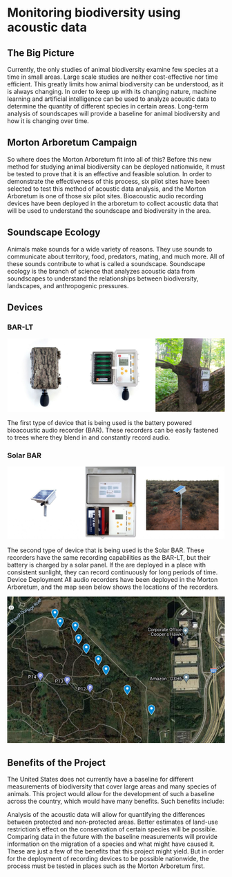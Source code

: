 
# Monitoring biodiversity using acoustic data

## The Big Picture
Currently, the only studies of animal biodiversity examine few species at a time in small areas. Large scale studies are neither cost-effective nor time efficient. This greatly limits how animal biodiversity can be understood, as it is always changing. In order to keep up with its changing nature, machine learning and artificial intelligence can be used to analyze acoustic data to determine the quantity of different species in certain areas. Long-term analysis of soundscapes will provide a baseline for animal biodiversity and how it is changing over time.

## Morton Arboretum Campaign
So where does the Morton Arboretum fit into all of this? Before this new method for studying animal biodiversity can be deployed nationwide, it must be tested to prove that it is an effective and feasible solution. In order to demonstrate the effectiveness of this process, six pilot sites have been selected to test this method of acoustic data analysis, and the Morton Arboretum is one of those six pilot sites. Bioacoustic audio recording devices have been deployed in the arboretum to collect acoustic data that will be used to understand the soundscape and biodiversity in the area.

## Soundscape Ecology
Animals make sounds for a wide variety of reasons. They use sounds to communicate about territory, food, predators, mating, and much more. All of these sounds contribute to what is called a soundscape. Soundscape ecology is the branch of science that analyzes acoustic data from soundscapes to understand the relationships between biodiversity, landscapes, and anthropogenic pressures.

## Devices

### BAR-LT
![BAR-LT](../imgs/monitoring-bio-1.jpg)

The first type of device that is being used is the battery powered bioacoustic audio recorder (BAR). These recorders can be easily fastened to trees where they blend in and constantly record audio.

### Solar BAR
![Solar BAR](../imgs/monitoring-bio-2.jpg)

The second type of device that is being used is the Solar BAR. These recorders have the same recording capabilities as the BAR-LT, but their battery is charged by a solar panel. If the are deployed in a place with consistent sunlight, they can record continuously for long periods of time.
Device Deployment
All audio recorders have been deployed in the Morton Arboretum, and the map seen below shows the locations of the recorders.

![BAR-LT](../imgs/monitoring-bio-3.png)

## Benefits of the Project
The United States does not currently have a baseline for different measurements of biodiversity that cover large areas and many species of animals. This project would allow for the development of such a baseline across the country, which would have many benefits. Such benefits include:

Analysis of the acoustic data will allow for quantifying the differences between protected and non-protected areas.
Better estimates of land-use restriction’s effect on the conservation of certain species will be possible.
Comparing data in the future with the baseline measurements will provide information on the migration of a species and what might have caused it.
These are just a few of the benefits that this project might yield. But in order for the deployment of recording devices to be possible nationwide, the process must be tested in places such as the Morton Arboretum first.


